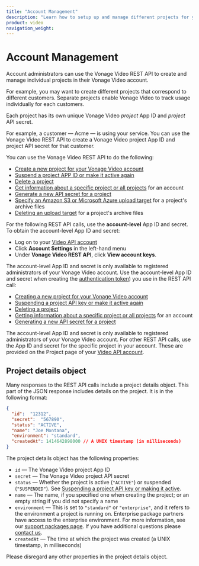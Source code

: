 ```yaml
---
title: "Account Management"
description: "Learn how to setup up and manage different projects for your Vonage Video API account." 
product: video
navigation_weight: 
---
```


# Account Management

Account administrators can use the Vonage Video REST API to create and manage individual projects in their Vonage Video account.

For example, you may want to create different projects that correspond to different customers. Separate projects enable Vonage Video to track usage individually for each customers.

Each project has its own unique Vonage Video *project* App ID and *project* API secret.

For example, a customer — Acme — is using your service. You can use the Vonage Video REST API to create a Vonage Video project App ID and project API secret for that customer. 

You can use the Vonage Video REST API to do the following:

* [Create a new project for your Vonage Video account](/api/video)
* [Suspend a project APP ID or make it active again](/api/video)
* [Delete a project](/api/video)
* [Get information about a specific project or all projects](/api/video) for an account
* [Generate a new API secret for a project](/api/video)
* [Specify an Amazon S3 or Microsoft Azure upload target](/api/video) for a project's archive files
* [Deleting an upload target](/api/video) for a project's archive files

For the following REST API calls, use the **account-level** App ID and secret. 
To obtain the account-level App ID and secret:
- Log on to your [Video API account](https://tokbox.com/account/)
- Click **Account Settings** in the left-hand menu
- Under **Vonage Video REST API**, click **View account keys**.

The account-level App ID and secret is only available to registered administrators of your Vonage Video account. Use the account-level App ID and secret when creating the [authentication token](/api/video)) you use in the REST API call:

* [Creating a new project for your Vonage Video account](/api/video)
* [Suspending a project API key or make it active again](/api/video)
* [Deleting a project](/api/video)
* [Getting information about a specific project or all projects](/api/video) for an account
* [Generating a new API secret for a project](/api/video)

The account-level App ID and secret is only available to registered administrators of your Vonage Video account.
For other REST API calls, use the App ID and secret for the specific project in your account. These are provided on the Project page of your [Video API account](https://ui.idp.vonage.com/ui/auth/login).

## Project details object

Many responses to the REST API calls include a project details object. This part of the JSON response includes details on the project. It is in the following format:

```json
{
  "id":  "12312",
  "secret":  "567890",
  "status": "ACTIVE",
  "name": "Joe Montana",
  "environment": "standard",
  "createdAt": 1414642898000 // A UNIX timestamp (in milliseconds)
}
```

The project details object has the following properties:

* `id` — The Vonage Video project App ID
* `secret` — The Vonage Video project API secret
* `status` — Whether the project is active (`"ACTIVE"`) or suspended (`"SUSPENDED"`). See [Suspending a project API key or making it active](/api/video).
* `name` — The name, if you specified one when creating the project; or an empty string if you did not specify a name
* `environment` — This is set to `"standard"` or `"enterprise"`, and it refers to the environment a project is running on. Enterprise package partners have access to the enterprise environment. For more information, see our [support packages page](https://www.vonage.com/communications-apis/video/pricing/). If you have additional questions please [contact us](https://video-api.support.vonage.com/hc/en-us/requests/new).
* `createdAt` — The time at which the project was created (a UNIX timestamp, in milliseconds)

Please disregard any other properties in the project details object.